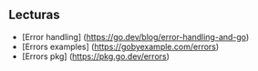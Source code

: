 ## Lecturas

* [Error handling] (<https://go.dev/blog/error-handling-and-go>)
* [Errors examples] (<https://gobyexample.com/errors>)
* [Errors pkg] (<https://pkg.go.dev/errors>)
